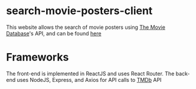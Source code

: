 # search-movie-posters-client

This website allows the search of movie posters using [The Movie Database](https://www.themoviedb.org/)'s API, and can be found [here](https://wondrous-moonbeam-14b2a1.netlify.app/)

# Frameworks
The front-end is implemented in ReactJS and uses React Router. The back-end uses NodeJS, Express, and Axios for API calls to [TMDb](https://www.themoviedb.org/) API

